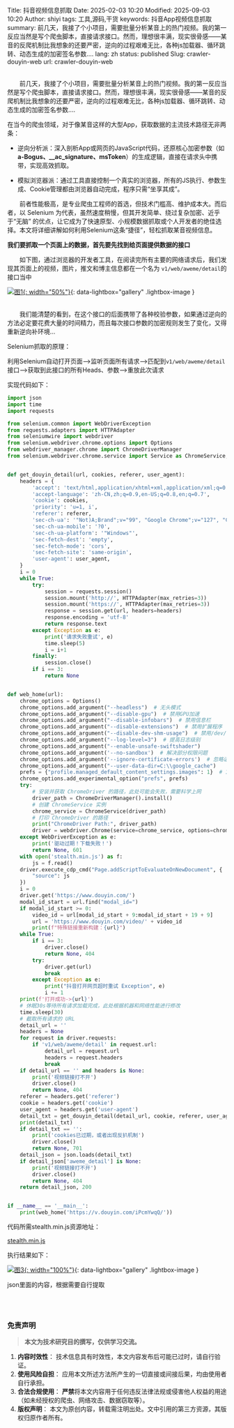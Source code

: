 Title: 抖音视频信息抓取
Date: 2025-02-03 10:20
Modified: 2025-09-03 10:20
Author: shiyi
tags: 工具,源码,干货
keywords: 抖音App视频信息抓取
summary: 前几天，我接了个小项目，需要批量分析某音上的热门视频。我的第一反应当然是写个爬虫脚本，直接请求接口。然而，理想很丰满，现实很骨感——某音的反爬机制比我想象的还要严密，逆向的过程艰难无比，各种js加载器、循环跳转、动态生成的加密签名参数....
lang: zh
status: published
Slug: crawler-douyin-web
url: crawler-douyin-web

<br>
&emsp;&emsp;前几天，我接了个小项目，需要批量分析某音上的热门视频。我的第一反应当然是写个爬虫脚本，直接请求接口。然而，理想很丰满，现实很骨感——某音的反爬机制比我想象的还要严密，逆向的过程艰难无比，各种js加载器、循环跳转、动态生成的加密签名参数....

在当今的爬虫领域，对于像某音这样的大型App，获取数据的主流技术路径无非两条：

- 逆向分析派：深入剖析App或网页的JavaScript代码，还原核心加密参数（如**a-Bogus、__ac_signature、msToken**）的生成逻辑，直接在请求头中携带，实现高效抓取。

- 模拟浏览器派：通过工具直接控制一个真实的浏览器，所有的JS执行、参数生成、Cookie管理都由浏览器自动完成，程序只需“坐享其成”。

&emsp;&emsp;前者性能极高，是专业爬虫工程师的首选，但技术门槛高、维护成本大。而后者，以 Selenium 为代表，虽然速度稍慢，但其开发简单、绕过复杂加密、近乎于“无脑” 的优点，让它成为了快速原型、小规模数据抓取或个人开发者的绝佳选择。本文将详细讲解如何利用Selenium这条“捷径”，轻松抓取某音视频信息。


**我们要抓取一个页面上的数据，首先要先找到给页面提供数据的接口**

&emsp;&emsp;如下图，通过浏览器的开发者工具，在阅读完所有主要的网络请求后，我们发现其页面上的视频，图片，推文和博主信息都在一个名为 `v1/web/aweme/detail`的接口当中

[![图1]({static}/images/crawler-douyin-web/1.png){: width="50%"}]({static}/images/crawler-douyin-web/1.png){: data-lightbox="gallery" .lightbox-image }


<br>
&emsp;&emsp;我们能清楚的看到，在这个接口的后面携带了各种校验参数，如果通过逆向的方法必定要花费大量的时间精力，而且每次接口参数的加密规则发生了变化，又得重新逆向补环境...

Selenium抓取的原理：

利用Selenium自动打开页面-->监听页面所有请求-->匹配到`v1/web/aweme/detail`接口-->获取到此接口的所有Heads、参数-->重放此次请求

实现代码如下：
```python
import json
import time
import requests

from selenium.common import WebDriverException
from requests.adapters import HTTPAdapter
from seleniumwire import webdriver
from selenium.webdriver.chrome.options import Options
from webdriver_manager.chrome import ChromeDriverManager
from selenium.webdriver.chrome.service import Service as ChromeService, Service


def get_douyin_detail(url, cookies, referer, user_agent):
    headers = {
        'accept': 'text/html,application/xhtml+xml,application/xml;q=0.9,image/avif,image/webp,image/apng,*/*;q=0.8,application/signed-exchange;v=b3;q=0.7',
        'accept-language': 'zh-CN,zh;q=0.9,en-US;q=0.8,en;q=0.7',
        'cookie': cookies,
        'priority': 'u=1, i',
        'referer': referer,
        'sec-ch-ua': '"Not)A;Brand";v="99", "Google Chrome";v="127", "Chromium";v="127"',
        'sec-ch-ua-mobile': '?0',
        'sec-ch-ua-platform': '"Windows"',
        'sec-fetch-dest': 'empty',
        'sec-fetch-mode': 'cors',
        'sec-fetch-site': 'same-origin',
        'user-agent': user_agent,
    }
    i = 0
    while True:
        try:
            session = requests.session()
            session.mount('http://', HTTPAdapter(max_retries=3))
            session.mount('https://', HTTPAdapter(max_retries=3))
            response = session.get(url, headers=headers)
            response.encoding = 'utf-8'
            return response.text
        except Exception as e:
            print('请求失败重试', e)
            time.sleep(5)
            i = i+1
        finally:
            session.close()
        if i == 3:
            return None


def web_home(url):
    chrome_options = Options()
    chrome_options.add_argument("--headless")  # 无头模式
    chrome_options.add_argument("--disable-gpu")  # 禁用GPU加速
    chrome_options.add_argument("--disable-infobars")  # 禁用信息栏
    chrome_options.add_argument("--disable-extensions")  # 禁用扩展程序
    chrome_options.add_argument("--disable-dev-shm-usage")  # 禁用/dev/shm
    chrome_options.add_argument("--log-level=3")  # 提高日志级别
    chrome_options.add_argument("--enable-unsafe-swiftshader")
    chrome_options.add_argument('--no-sandbox')  # 解决部分权限问题
    chrome_options.add_argument('--ignore-certificate-errors')  # 忽略证书错误的日志
    chrome_options.add_argument("--user-data-dir=C:\\google_cache")
    prefs = {"profile.managed_default_content_settings.images": 1}  # 1 显示图片  2不显示
    chrome_options.add_experimental_option("prefs", prefs)
    try:
        # 安装并获取 ChromeDriver 的路径，此处可能会失败，需要科学上网
        driver_path = ChromeDriverManager().install()
        # 创建 ChromeService 实例
        chrome_service = ChromeService(driver_path)
        # 打印 ChromeDriver 的路径
        print("ChromeDriver Path:", driver_path)
        driver = webdriver.Chrome(service=chrome_service, options=chrome_options)
    except WebDriverException as e:
        print('驱动过期！下载失败！')
        return None, 601
    with open('stealth.min.js') as f:
        js = f.read()
    driver.execute_cdp_cmd("Page.addScriptToEvaluateOnNewDocument", {
        "source": js
    })
    i = 0
    driver.get('https://www.douyin.com/')
    modal_id_start = url.find("modal_id=")
    if modal_id_start >= 0:
        video_id = url[modal_id_start + 9:modal_id_start + 19 + 9]
        url = 'https://www.douyin.com/video/' + video_id
        print(f"特殊链接重新构建：{url}")
    while True:
        if i == 3:
            driver.close()
            return None, 404
        try:
            driver.get(url)
            break
        except Exception as e:
            print("抖音打开网页超时重试 Exception", e)
            i += 1
    print(f'打开成功->{url}')
    # 休眠30s等待所有请求加载完成，此处根据机器和网络性能进行修改
    time.sleep(30)
    # 截取所有请求的 URL
    detail_url = ''
    headers = None
    for request in driver.requests:
        if 'v1/web/aweme/detail' in request.url:
            detail_url = request.url
            headers = request.headers
            break
    if detail_url == '' and headers is None:
        print('视频链接打不开')
        driver.close()
        return None, 404
    referer = headers.get('referer')
    cookie = headers.get('cookie')
    user_agent = headers.get('user-agent')
    detail_txt = get_douyin_detail(detail_url, cookie, referer, user_agent)
    print(detail_txt)
    if detail_txt == '':
        print('cookies已过期，或者出现反扒机制')
        driver.close()
        return None, 701
    detail_json = json.loads(detail_txt)
    if detail_json['aweme_detail'] is None:
        print('视频链接打不开')
        driver.close()
        return None, 404
    return detail_json, 200


if __name__ == '__main__':
    print(web_home('https://v.douyin.com/iPcmYwqQ/'))
```

代码所需stealth.min.js资源地址：

[stealth.min.js]({static}/images/crawler-douyin-web/stealth.min.js)

执行结果如下：

[![图3]({static}/images/crawler-douyin-web/3.png){: width="100%"}]({static}/images/crawler-douyin-web/3.png){: data-lightbox="gallery" .lightbox-image }

json里面的内容，根据需要自行提取

<br>

<br>

### 免责声明

> **本文为技术研究目的撰写，仅供学习交流。**

1.  **内容时效性**： 技术信息具有时效性，本文内容发布后可能已过时，请自行验证。
2.  **使用风险自担**： 应用本文所述方法所产生的一切直接或间接后果，均由使用者自行承担。
3.  **合法合规使用**： **严禁**将本文内容用于任何违反法律法规或侵害他人权益的用途（如未经授权的爬虫、网络攻击、数据窃取等）。
4.  **版权声明**： 本文为原创内容，转载需注明出处。文中引用的第三方资源，其版权归原作者所有。
